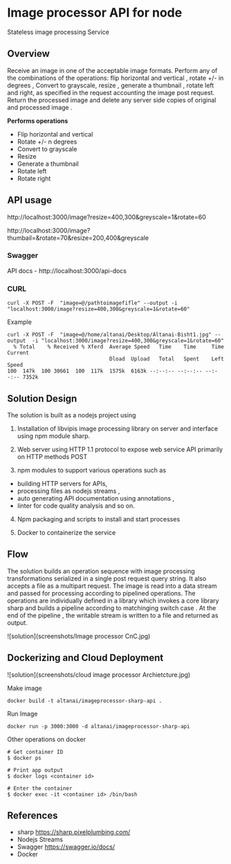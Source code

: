 # Image processor API for node

Stateless image processing Service 


## Overview 
Receive an image in one of the acceptable image formats. 
Perform any of the combinations of the operations: flip horizontal and vertical , rotate +/- in degrees , Convert to grayscale, resize , generate a thumbnail , rotate left and right, as specified in the request accounting the image post request.
Return the processed image and delete any server side copies of original and processed image .

**Performs operations**
- Flip horizontal and vertical
- Rotate +/- n degrees 
- Convert to grayscale 
- Resize
- Generate a thumbnail
- Rotate left
- Rotate right


## API usage 

http://localhost:3000/image?resize=400,300&greyscale=1&rotate=60

http://localhost:3000/image?thumbail=&rotate=70&resize=200,400&greyscale

### Swagger 

API docs - http://localhost:3000/api-docs 


### CURL

```shell
curl -X POST -F  "image=@/pathtoimagefifle" --output -i "localhost:3000/image?resize=400,300&greyscale=1&rotate=60"
```

Example 
```shell
curl -X POST -F  "image=@/home/altanai/Desktop/Altanai-Bisht1.jpg" --output  -i "localhost:3000/image?resize=400,300&greyscale=1&rotate=60"  
  % Total    % Received % Xferd  Average Speed   Time    Time     Time  Current
                                 Dload  Upload   Total   Spent    Left  Speed
100  147k  100 30661  100  117k  1575k  6163k --:--:-- --:--:-- --:--:-- 7352k
```

## Solution Design 

The solution is built as a nodejs project using 

1. Installation of libvipis image processing library on server and interface using npm module sharp.

2. Web server using HTTP 1.1 protocol to expose web service API primarily on HTTP methods POST

3. npm modules to support various operations such as 
- building HTTP servers for APIs, 
- processing files as nodejs streams ,
- auto generating API documentation using annotations , 
- linter for code quality analysis and so on. 

4. Npm packaging and  scripts to install and start processes  

5. Docker to containerize the service 


## Flow 

The solution builds an operation sequence with image processing transformations  serialized in a single post request query string. It also accepts a file as a multipart request.
The image is read into a data stream and passed for processing according to pipelined operations.
The operations are individually defined in a library which invokes a core library sharp and builds a pipeline according to matchinging switch case .
At the end of the pipeline , the writable stream is written to a file and returned as output.

![solution](screenshots/Image processor CnC.jpg)

## Dockerizing and Cloud Deployment

![solution](screenshots/cloud image processor Archietcture.jpg)

Make image
```shell
docker build -t altanai/imageprocessor-sharp-api .
```

Run Image 
```shell
docker run -p 3000:3000 -d altanai/imageprocessor-sharp-api
```

Other operations on docker 
```shell
# Get container ID
$ docker ps

# Print app output
$ docker logs <container id>

# Enter the container
$ docker exec -it <container id> /bin/bash
```

## References 

- sharp https://sharp.pixelplumbing.com/
- Nodejs Streams 
- Swagger https://swagger.io/docs/
- Docker
